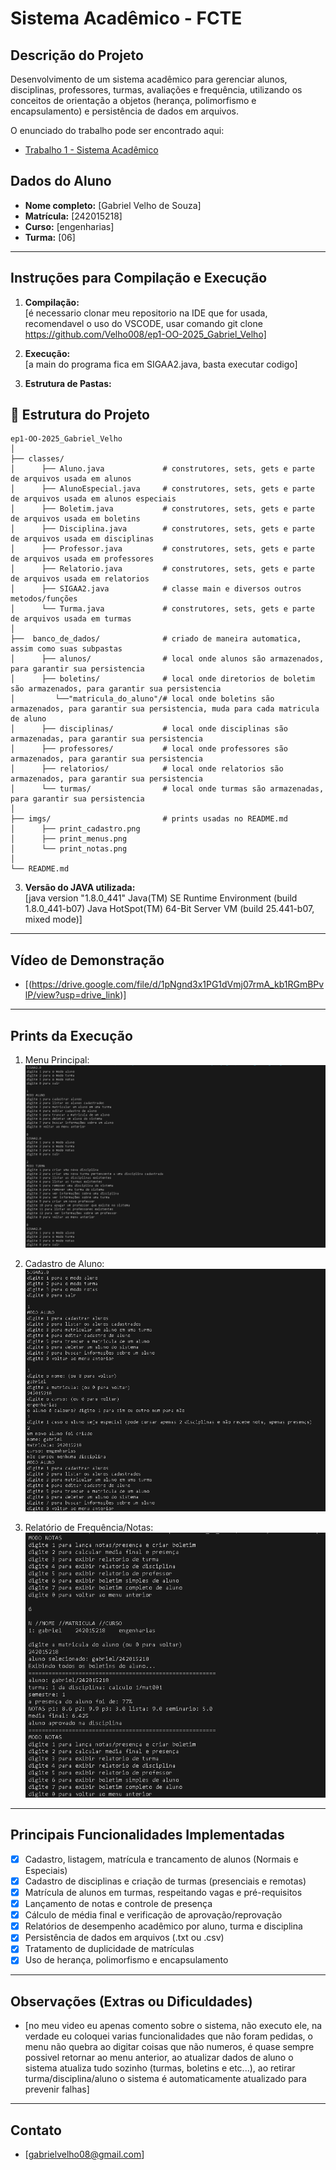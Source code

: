 # Sistema Acadêmico - FCTE

## Descrição do Projeto

Desenvolvimento de um sistema acadêmico para gerenciar alunos, disciplinas, professores, turmas, avaliações e frequência, utilizando os conceitos de orientação a objetos (herança, polimorfismo e encapsulamento) e persistência de dados em arquivos.

O enunciado do trabalho pode ser encontrado aqui:
- [Trabalho 1 - Sistema Acadêmico](https://github.com/lboaventura25/OO-T06_2025.1_UnB_FCTE/blob/main/trabalhos/ep1/README.md)

## Dados do Aluno

- **Nome completo:** [Gabriel Velho de Souza]
- **Matrícula:** [242015218]
- **Curso:** [engenharias]
- **Turma:** [06]

---

## Instruções para Compilação e Execução

1. **Compilação:**  
   [é necessario clonar meu repositorio na IDE que for usada, recomendavel o uso do VSCODE, usar comando git clone https://github.com/Velho008/ep1-OO-2025_Gabriel_Velho]

2. **Execução:**  
   [a main do programa fica em SIGAA2.java, basta executar codigo]

3. **Estrutura de Pastas:**  
## 📂 Estrutura do Projeto 
```
ep1-OO-2025_Gabriel_Velho
│
├── classes/
│      ├── Aluno.java             # construtores, sets, gets e parte de arquivos usada em alunos
│      ├── AlunoEspecial.java     # construtores, sets, gets e parte de arquivos usada em alunos especiais
│      ├── Boletim.java           # construtores, sets, gets e parte de arquivos usada em boletins
│      ├── Disciplina.java        # construtores, sets, gets e parte de arquivos usada em disciplinas
│      ├── Professor.java         # construtores, sets, gets e parte de arquivos usada em professores
│      ├── Relatorio.java         # construtores, sets, gets e parte de arquivos usada em relatorios
│      ├── SIGAA2.java            # classe main e diversos outros metodos/funções
│      └── Turma.java             # construtores, sets, gets e parte de arquivos usada em turmas
│
├──  banco_de_dados/              # criado de maneira automatica, assim como suas subpastas
│      ├── alunos/                # local onde alunos são armazenados, para garantir sua persistencia
│      ├── boletins/              # local onde diretorios de boletim são armazenados, para garantir sua persistencia
│         └──"matricula_do_aluno"/# local onde boletins são armazenados, para garantir sua persistencia, muda para cada matricula de aluno
│      ├── disciplinas/           # local onde disciplinas são armazenadas, para garantir sua persistencia
│      ├── professores/           # local onde professores são armazenados, para garantir sua persistencia
│      ├── relatorios/            # local onde relatorios são armazenados, para garantir sua persistencia
│      └── turmas/                # local onde turmas são armazenadas, para garantir sua persistencia
│
├── imgs/                         # prints usadas no README.md
│      ├── print_cadastro.png
│      ├── print_menus.png
│      └── print_notas.png
│
└── README.md
```

3. **Versão do JAVA utilizada:**  
   [java version "1.8.0_441"
Java(TM) SE Runtime Environment (build 1.8.0_441-b07)
Java HotSpot(TM) 64-Bit Server VM (build 25.441-b07, mixed mode)]

---

## Vídeo de Demonstração

- [(https://drive.google.com/file/d/1pNgnd3x1PG1dVmj07rmA_kb1RGmBPvlP/view?usp=drive_link)]

---

## Prints da Execução

1. Menu Principal:  
   ![Inserir Print 1](/imgs/print_menus.png)

2. Cadastro de Aluno:  
   ![Inserir Print 2](/imgs/print_cadastro.png)

3. Relatório de Frequência/Notas:  
   ![Inserir Print 3](/imgs/print_notas.png)

---

## Principais Funcionalidades Implementadas

- [x] Cadastro, listagem, matrícula e trancamento de alunos (Normais e Especiais)
- [x] Cadastro de disciplinas e criação de turmas (presenciais e remotas)
- [x] Matrícula de alunos em turmas, respeitando vagas e pré-requisitos
- [x] Lançamento de notas e controle de presença
- [x] Cálculo de média final e verificação de aprovação/reprovação
- [x] Relatórios de desempenho acadêmico por aluno, turma e disciplina
- [x] Persistência de dados em arquivos (.txt ou .csv)
- [x] Tratamento de duplicidade de matrículas
- [x] Uso de herança, polimorfismo e encapsulamento

---

## Observações (Extras ou Dificuldades)

- [no meu video eu apenas comento sobre o sistema, não executo ele, na verdade eu coloquei varias funcionalidades que não foram pedidas, o menu não quebra ao digitar coisas que não numeros, é quase sempre possivel retornar ao menu anterior, ao atualizar dados de aluno o sistema atualiza tudo sozinho (turmas, boletins e etc...), ao retirar turma/disciplina/aluno o sistema é automaticamente atualizado para prevenir falhas]

---

## Contato

- [gabrielvelho08@gmail.com]
